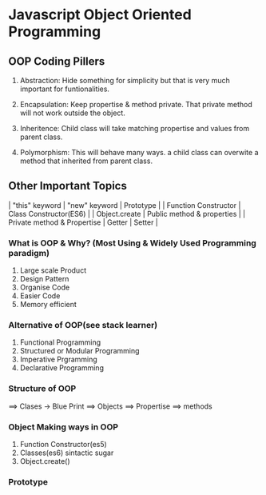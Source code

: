 # Javascript Object Oriented Programming

## OOP Coding Pillers
1. Abstraction: Hide something for simplicity but that is very much important for funtionalities.

2. Encapsulation: Keep propertise & method private. That private method will not work outside the object.

3. Inheritence: Child class will take matching propertise and values from parent class. 

4. Polymorphism: This will behave many ways. a child class can overwite a method that inherited from parent class.

## Other Important Topics

| "this" keyword | "new" keyword | Prototype |
| Function Constructor | Class Constructor(ES6) |
| Object.create | Public method & properties |
| Private method & Propertise | Getter | Setter |

### What is OOP & Why? (Most Using & Widely Used Programming paradigm)
1. Large scale Product
2. Design Pattern
3. Organise Code
4. Easier Code
5. Memory efficient
### Alternative of OOP(see stack learner)
1. Functional Programming
2. Structured or Modular Programming
3. Imperative Prgramming
4. Declarative Programming
### Structure of OOP 
==> Clases -> Blue Print 
==> Objects 
==> Propertise 
==> methods
### Object Making ways in OOP
1. Function Constructor(es5)
2. Classes(es6) sintactic sugar
3. Object.create()
### Prototype




